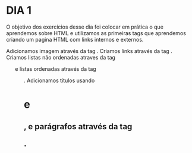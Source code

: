 # DIA 1

O objetivo dos exercícios desse dia foi colocar em prática o que aprendemos sobre HTML e utilizamos as primeiras tags que aprendemos criando um pagina HTML com links internos e externos.

Adicionamos imagem através da tag <img>.
Criamos links através da tag <a>.
Criamos listas não ordenadas atraves da tag <ul> e listas ordenadas através da tag <ol>.
Adicionamos títulos usando <h1> e <h2>, e parágrafos através da tag <p>.

